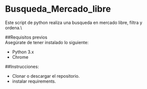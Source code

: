 # Busqueda_Mercado_libre
Este script de python realiza una busqueda en mercado libre, filtra y ordena.\

##Requisitos previos\
Asegúrate de tener instalado lo siguiente:
  - Python 3.x
  - Chrome

##Instrucciones:
- Clonar o descargar el repositorio.
- instalar requirements.
